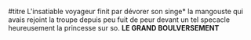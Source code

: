 #titre
L'insatiable voyageur finit par dévorer son singe*
la mangouste qui avais rejoint la troupe depuis peu fuit de peur devant un tel specacle 
heureusement la princesse sur so.
**LE GRAND BOULVERSEMENT** 
